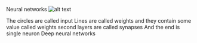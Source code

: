 Neural networks
![alt text](http://dingyue.nosdn.127.net/srft1ZZV7DS0ThzALUYo8bKtNtc61A84eWePWnsGH6EBE1506321055220compressflag.jpg)


The circles are called input 
Lines are called weights and they contain some value called weights
second layers are called synapses
And the end is single neuron
Deep neural networks
